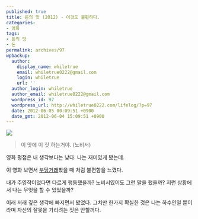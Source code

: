 ```yaml
---
published: true
title: 돈의 맛 (2012) - 이것도 불편하다.
categories:
- 영화
tags:
- 돈의 맛
- 돈
permalink: archives/97
wpbackup:
  author:
    display_name: whiletrue
    email: whiletrue0222@gmail.com
    login: whiletrue
    url: ''
  author_login: whiletrue
  author_email: whiletrue0222@gmail.com
  wordpress_id: 97
  wordpress_url: http://whiletrue0222.com/lifelog/?p=97
  date: 2012-06-05 00:09:51 +0900
  date_gmt: 2012-06-04 15:09:51 +0900
---
```


![](http://cfile119.uf.daum.net/R678x0/1160B24E4F95FB05240D3C)

> 이 맛에 이 짓 하는거야. (노비서)

영화 평점은 내 생각보다는 낮다. 나는 재미있게 봤는데.

이 영화 보면서 [부당거래](http://whiletrue0222.com/lifelog/archives/72)봤을 때 처럼 불편함을 느꼈다.

내가 주영작이었다면 다르게 행동했을까?
노비서였어도 그런 말을 했을까?
저런 상황에서 나는 무엇을 할 수 있었을까?

이래 저래 깊은 생각에 빠지면서 봤었다.
그치만 한가지 확실한 것은 나는 하수인일 뿐이라며 자신의 잘못을 가리려는 짓은 안할꺼다.
